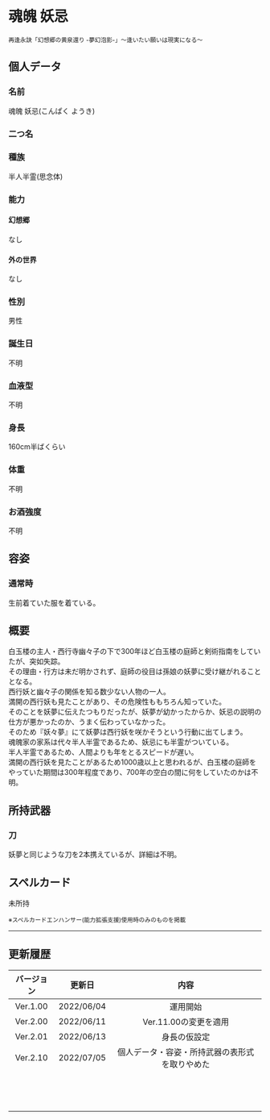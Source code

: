 # 魂魄 妖忌
<sup>再逢永訣「幻想郷の黄泉還り -夢幻泡影-」〜逢いたい願いは現実になる〜</sup>

## 個人データ
### 名前
魂魄 妖忌(こんぱく ようき)

### 二つ名


### 種族
半人半霊(思念体)

### 能力
#### 幻想郷
なし

#### 外の世界
なし

### 性別
男性

### 誕生日
不明

### 血液型
不明

### 身長
160cm半ばくらい

### 体重
不明

### お酒強度
不明

## 容姿
### 通常時
生前着ていた服を着ている。

## 概要
白玉楼の主人・西行寺幽々子の下で300年ほど白玉楼の庭師と剣術指南をしていたが、突如失踪。<br />
その理由・行方は未だ明かされず、庭師の役目は孫娘の妖夢に受け継がれることとなる。<br />
西行妖と幽々子の関係を知る数少ない人物の一人。<br />
満開の西行妖も見たことがあり、その危険性ももちろん知っていた。<br />
そのことを妖夢に伝えたつもりだったが、妖夢が幼かったからか、妖忌の説明の仕方が悪かったのか、うまく伝わっていなかった。<br />
そのため『妖々夢』にて妖夢は西行妖を咲かそうという行動に出てしまう。<br />
魂魄家の家系は代々半人半霊であるため、妖忌にも半霊がついている。<br />
半人半霊であるため、人間よりも年をとるスピードが遅い。<br />
満開の西行妖を見たことがあるため1000歳以上と思われるが、白玉楼の庭師をやっていた期間は300年程度であり、700年の空白の間に何をしていたのかは不明。<br />

## 所持武器
### 刀
妖夢と同じような刀を2本携えているが、詳細は不明。

## スペルカード
未所持

<sup>
※スペルカードエンハンサー(能力拡張支援)使用時のみのものを掲載
</sup>

***

## 更新履歴
 | バージョン | 更新日 | 内容 |
 | :---: | :---: | :---: |
 | Ver.1.00 | 2022/06/04 | 運用開始 |
 | Ver.2.00 | 2022/06/11 | Ver.11.00の変更を適用 |
 | Ver.2.01 | 2022/06/13 | 身長の仮設定 |
 | Ver.2.10 | 2022/07/05 | 個人データ・容姿・所持武器の表形式を取りやめた |
 | | | |
 | | | |
 | | | |
 | | | |
 | | | |
 | | | |
 | | | |
 | | | |
 | | | |
 | | | |
 | | | |
 | | | |
 | | | |

